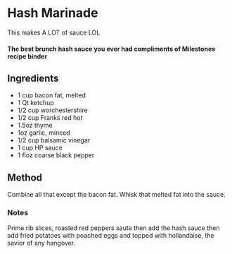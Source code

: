 # Hash Marinade

This makes A LOT of sauce LOL

#### The best brunch hash sauce you ever had compliments of Milestones recipe binder

## Ingredients

* 1 cup bacon fat, melted
* 1 Qt ketchup
* 1/2 cup worchestershire 
* 1/2 cup Franks red hot
* 1.5oz thyme
* 1oz garlic, minced
* 1/2 cup balsamic vinegar
* 1 cup HP sauce
* 1 floz coarse black pepper

## Method

Combine all that except the bacon fat.
Whisk that melted fat into the sauce.

### Notes

Prime rib slices, roasted red peppers saute then add the hash sauce then add fried potatoes with poached eggs and topped with hollandaise, the savior of any hangover.
